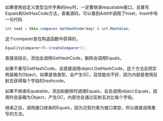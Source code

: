 如果使用自定义类型当作字典的key时，一定要继承Iequatable<T>接口，且重写Equals和GetHasCode方法，查看源码，可以看到Add中调用了Inset，Inset中有一句代码

```c#
int num1 = this.comparer.GetHashCode(key) & int.MaxValue;
```

这个comparer是在构造函数中获得的，

```c#
EqualityComparer<T>.CreateComparer();
```

直接说结论，添加会调用GetHashCode，删除会调用Equals，

如果不重写GetHashCode，会直接调用object.GetHashCode，这个方法会把实例装箱为Object，如果是值类型，会产生GC，且性能也不好，因为内部是使用反射去获得每个字段的hashcode。

如果不继承IEquatable<T>，添加和删除时调用Equals，会去调用object.Equals，调用时会装箱为Object，产生GC，内部也会通过反射去对比每个字段。

继承之后，调用接口继承的Equals，因为泛型约束为接口类型，所以直接调用重写的方法。

